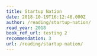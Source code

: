 ```yaml
---
title: Startup Nation
date: 2018-10-19T16:12:46.000Z
author: /reading/startup-nation/
read_year: 2018
book_ref_url: testing 2
recommendation: 3
url: /reading/startup-nation/
---
```



